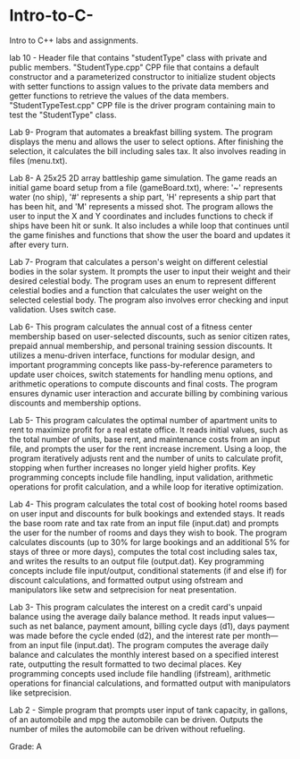 # Intro-to-C-
Intro to C++ labs and assignments.


lab 10 - Header file that contains "studentType" class with private and public members.
"StudentType.cpp" CPP file that contains a default constructor and a parameterized constructor to initialize student objects with setter functions to assign values to the private data members and getter functions to retrieve the values of the data members. "StudentTypeTest.cpp" CPP file is the driver program containing main to test the "StudentType" class.

Lab 9- Program that automates a breakfast billing system. The program displays the menu and allows the user to select options. After finishing the selection, it calculates the bill including sales tax. It also involves reading in files (menu.txt).

Lab 8- A 25x25 2D array battleship game simulation. The game reads an initial game board setup from a file (gameBoard.txt), where: '~' represents water (no ship), '#' represents a ship part, 'H' represents a ship part that has been hit, and 'M' represents a missed shot. The program allows the user to input the X and Y coordinates and includes functions to check if ships have been hit or sunk. It also includes a while loop that continues until the game finishes and functions that show the user the board and updates it after every turn.

Lab 7- Program that calculates a person's weight on different celestial bodies in the solar system. It prompts the user to input their weight and their desired celestial body. The program uses an enum to represent different celestial bodies and a function that calculates the user weight on the selected celestial body. The program also involves error checking and input validation. Uses switch case.

Lab 6- This program calculates the annual cost of a fitness center membership based on user-selected discounts, such as senior citizen rates, prepaid annual membership, and personal training session discounts. It utilizes a menu-driven interface, functions for modular design, and important programming concepts like pass-by-reference parameters to update user choices, switch statements for handling menu options, and arithmetic operations to compute discounts and final costs. The program ensures dynamic user interaction and accurate billing by combining various discounts and membership options.

Lab 5- This program calculates the optimal number of apartment units to rent to maximize profit for a real estate office. It reads initial values, such as the total number of units, base rent, and maintenance costs from an input file, and prompts the user for the rent increase increment. Using a loop, the program iteratively adjusts rent and the number of units to calculate profit, stopping when further increases no longer yield higher profits. Key programming concepts include file handling, input validation, arithmetic operations for profit calculation, and a while loop for iterative optimization.

Lab 4- This program calculates the total cost of booking hotel rooms based on user input and discounts for bulk bookings and extended stays. It reads the base room rate and tax rate from an input file (input.dat) and prompts the user for the number of rooms and days they wish to book. The program calculates discounts (up to 30% for large bookings and an additional 5% for stays of three or more days), computes the total cost including sales tax, and writes the results to an output file (output.dat). Key programming concepts include file input/output, conditional statements (if and else if) for discount calculations, and formatted output using ofstream and manipulators like setw and setprecision for neat presentation.

Lab 3- This program calculates the interest on a credit card's unpaid balance using the average daily balance method. It reads input values—such as net balance, payment amount, billing cycle days (d1), days payment was made before the cycle ended (d2), and the interest rate per month—from an input file (input.dat). The program computes the average daily balance and calculates the monthly interest based on a specified interest rate, outputting the result formatted to two decimal places. Key programming concepts used include file handling (ifstream), arithmetic operations for financial calculations, and formatted output with manipulators like setprecision.

Lab 2 - Simple program that prompts user input of tank capacity, in gallons, of an automobile and mpg the automobile can be driven. Outputs the number of miles the automobile can be driven without refueling.

Grade: A
